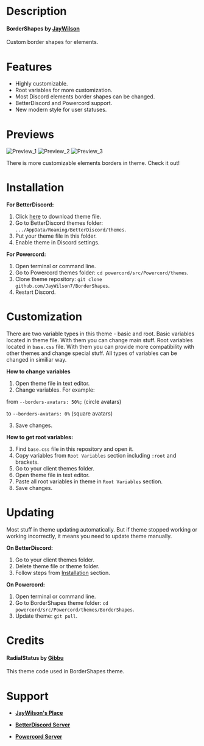 # Description

#### BorderShapes by [JayWilson](https://github.com/JayWilson7)

Custom border shapes for elements.

# Features

- Highly customizable.
- Root variables for more customization.
- Most Discord elements border shapes can be changed.
- BetterDiscord and Powercord support.
- New modern style for user statuses.

# Previews

![Preview_1](https://github.com/JayWilson7/BorderShapes/raw/master/Previews/Preview_1.png)
![Preview_2](https://github.com/JayWilson7/BorderShapes/raw/master/Previews/Preview_2.png)
![Preview_3](https://github.com/JayWilson7/BorderShapes/raw/master/Previews/Preview_3.png)

There is more customizable elements borders in theme. Check it out!

# Installation 

**For BetterDiscord:**

1. Click [here](https://betterdiscord.net/ghdl?id=3403) to download theme file.
2. Go to BetterDiscord themes folder: `.../AppData/Roaming/BetterDiscord/themes`.
3. Put your theme file in this folder.
4. Enable theme in Discord settings.

**For Powercord:**

1. Open terminal or command line.
2. Go to Powercord themes folder: `cd powercord/src/Powercord/themes`.
3. Clone theme repository: `git clone github.com/JayWilson7/BorderShapes`.
4. Restart Discord.

# Customization

There are two variable types in this theme - basic and root. Basic variables located in theme file. With them you can change main stuff. Root variables located in `base.css` file. With them you can provide more compatibility with other themes and change special stuff. All types of variables can be changed in similiar way.

**How to change variables**

1. Open theme file in text editor.
2. Change variables. For example:

from `--borders-avatars: 50%;` (circle avatars)

to `--borders-avatars: 0%` (square avatars)

3. Save changes.

**How to get root variables:**

3. Find `base.css` file in this repository and open it.
4. Copy variables from `Root Variables` section including `:root` and brackets.
1. Go to your client themes folder.
2. Open theme file in text editor.
5. Paste all root variables in theme in `Root Variables` section.
6. Save changes.

# Updating

Most stuff in theme updating automatically. But if theme stopped working or working incorrectly, it means you need to update theme manually.

**On BetterDiscord:**

1. Go to your client themes folder.
2. Delete theme file or theme folder.
3. Follow steps from [Installation](https://github.com/JayWilson7/BorderShapes#installation) section.

**On Powercord:**

1. Open terminal or command line.
2. Go to BorderShapes theme folder: `cd powercord/src/Powercord/themes/BorderShapes`.
3. Update theme: `git pull`.

# Credits

#### RadialStatus by [Gibbu](https://github.com/Gibbu)

This theme code used in BorderShapes theme.

# Support

- [**JayWilson's Place**](https://discord.gg/jcDvkVk)

- [**BetterDiscord Server**](https://discord.gg/0Tmfo5ZbORCRqbAd)

- [**Powercord Server**](https://discord.gg/vVe4fsGFEP)
